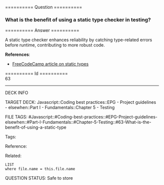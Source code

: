 ========== Question ==========  

### What is the benefit of using a static type checker in testing?  

========== Answer ==========  

A static type checker enhances reliability by catching type-related errors before runtime, contributing to more robust code.

**References**:

-   [FreeCodeCamp article on static types](https://medium.freecodecamp.org/why-use-static-types-in-javascript-part-1-8382da1e0adb)

========== Id ==========  
63

---

DECK INFO

TARGET DECK: Javascript::Coding best practices::EPG - Project guidelines - elsewhen::Part I - Fundamentals::Chapter 5 - Testing

FILE TAGS: #Javascript::#Coding-best-practices::#EPG-Project-guidelines-elsewhen::#Part-I-Fundamentals::#Chapter-5-Testing::#63-What-is-the-benefit-of-using-a-static-type

Tags:

Reference:

Related:

```dataview
LIST
where file.name = this.file.name
```

QUESTION STATUS: Safe to store
